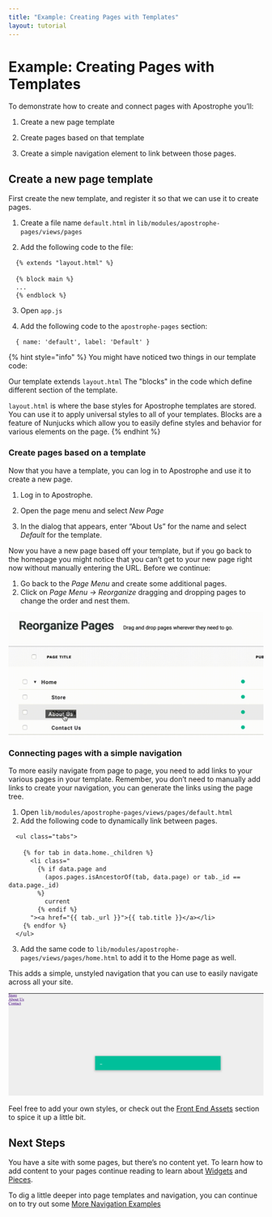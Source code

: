 ```yaml
---
title: "Example: Creating Pages with Templates"
layout: tutorial
---
```


# Example: Creating Pages with Templates

To demonstrate how to create and connect pages with Apostrophe you’ll:

1. Create a new page template

2. Create pages based on that template

3. Create a simple navigation element to link between those pages.

## Create a new page template

First create the new template, and register it so that we can use it to create pages.

1. Create a file name `default.html` in `lib/modules/apostrophe-pages/views/pages`

2. Add the following code to the file: 

  ```markup
    {% extends "layout.html" %}

    {% block main %}
    ... 
    {% endblock %}
  ```

3. Open `app.js`

4. Add the following code to the `apostrophe-pages` section:

  ```markup
    { name: 'default', label: 'Default' }
  ```

{% hint style="info" %}
You might have noticed two things in our template code:

Our template extends `layout.html`
The "blocks" in the code which define different section of the template. 

`layout.html` is where the base styles for Apostrophe templates are stored. You can use it to apply universal styles to all of your templates. Blocks are a feature of Nunjucks which allow you to easily define styles and behavior for various elements on the page.
{% endhint %}

### Create pages based on a template

Now that you have a template, you can log in to Apostrophe and use it to create a new page.

1. Log in to Apostrophe.

2. Open the page menu and select *New Page*

3. In the dialog that appears, enter “About Us” for the name and select *Default* for the template.

Now you have a new page based off your template, but if you go back to the homepage you might notice that you can’t get to your new page right now without manually entering the URL. Before we continue: 

1. Go back to the *Page Menu* and create some additional pages.
2. Click on *Page Menu -> Reorganize* dragging and dropping pages to change the order and nest them.

![](/.gitbook/assets/pages-reorganize-pages.gif)

### Connecting pages with a simple navigation

To more easily navigate from page to page, you need to add links to your various pages in your template. Remember, you don’t need to manually add links to create your navigation, you can generate the links using the page tree.

1. Open `lib/modules/apostrophe-pages/views/pages/default.html`
2. Add the following code to dynamically link between pages.

  ```markup
    <ul class="tabs">

      {% for tab in data.home._children %}
        <li class="
          {% if data.page and
            (apos.pages.isAncestorOf(tab, data.page) or tab._id == data.page._id)
          %}
            current
          {% endif %}
        "><a href="{{ tab._url }}">{{ tab.title }}</a></li>
      {% endfor %}
    </ul>
  ```
3. Add the same code to `lib/modules/apostrophe-pages/views/pages/home.html` to add it to the Home page as well.

This adds a simple, unstyled navigation that you can use to easily navigate across all your site.

![](/.gitbook/assets/pages-simple-nav.png)

Feel free to add your own styles, or check out the [Front End Assets](/tutorials/core-concepts/front-end-assets) section to spice it up a little bit.

## Next Steps

You have a site with some pages, but there’s no content yet. To learn how to add content to your pages continue reading to learn about [Widgets](/tutorials/core-concepts/widgets) and [Pieces](tutorials/core-concepts/pieces). 

To dig a little deeper into page templates and navigation, you can continue on to try out some [More Navigation Examples](more-navigation-examples.md)
